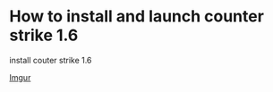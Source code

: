 # How to install and launch counter strike 1.6
install couter strike 1.6 

[Imgur](https://i.imgur.com/XWkV929.jpg)


